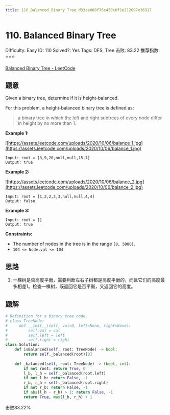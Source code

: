 ```yaml
---
title: 110_Balanced_Binary_Tree_d33ae008f76c450c8f1e212697e36317
---
```


# 110. Balanced Binary Tree

Difficulty: Easy
ID: 110
Solved?: Yes
Tags: DFS, Tree
击败: 83.22
推荐指数: ⭐⭐⭐

[Balanced Binary Tree - LeetCode](https://leetcode.com/problems/balanced-binary-tree/)

## 题意

Given a binary tree, determine if it is height-balanced.

For this problem, a height-balanced binary tree is defined as:

> a binary tree in which the left and right subtrees of every node differ in height by no more than 1.
> 

**Example 1:**

![https://assets.leetcode.com/uploads/2020/10/06/balance_1.jpg](https://assets.leetcode.com/uploads/2020/10/06/balance_1.jpg)

```
Input: root = [3,9,20,null,null,15,7]
Output: true

```

**Example 2:**

![https://assets.leetcode.com/uploads/2020/10/06/balance_2.jpg](https://assets.leetcode.com/uploads/2020/10/06/balance_2.jpg)

```
Input: root = [1,2,2,3,3,null,null,4,4]
Output: false

```

**Example 3:**

```
Input: root = []
Output: true

```

**Constraints:**

- The number of nodes in the tree is in the range `[0, 5000]`.
- `104 <= Node.val <= 104`

## 思路

1. 一棵树是否高度平衡，需要判断左右子树都是高度平衡的，而且它们的高度最多相差1。检查一棵树，既返回它是否平衡，又返回它的高度。

## 题解

```python
# Definition for a binary tree node.
# class TreeNode:
#     def __init__(self, val=0, left=None, right=None):
#         self.val = val
#         self.left = left
#         self.right = right
class Solution:
    def isBalanced(self, root: TreeNode) -> bool:
        return self._balanced(root)[0]
    
    def _balanced(self, root: TreeNode) -> (bool, int):
        if not root: return True, 0
        l_b, l_h = self._balanced(root.left)
        if not l_b: return False, -1
        r_b, r_h = self._balanced(root.right)
        if not r_b: return False, -1
        if abs(l_h - r_h) > 1: return False, -1
        return True, max(l_h, r_h) + 1
```

击败83.22%